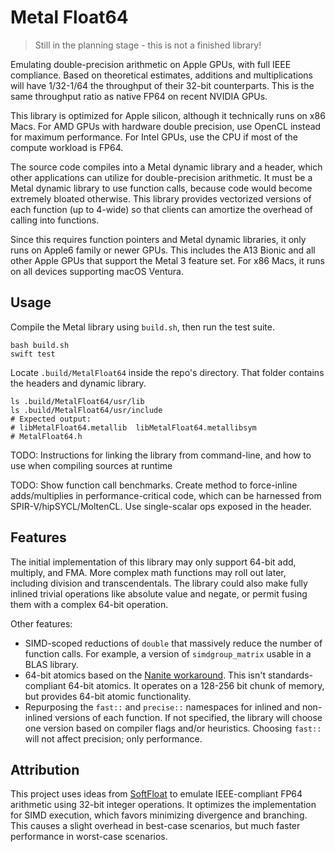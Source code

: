 # Metal Float64

> Still in the planning stage - this is not a finished library!

Emulating double-precision arithmetic on Apple GPUs, with full IEEE compliance. Based on theoretical estimates, additions and multiplications will have 1/32-1/64 the throughput of their 32-bit counterparts. This is the same throughput ratio as native FP64 on recent NVIDIA GPUs.

This library is optimized for Apple silicon, although it technically runs on x86 Macs. For AMD GPUs with hardware double precision, use OpenCL instead for maximum performance. For Intel GPUs, use the CPU if most of the compute workload is FP64.

The source code compiles into a Metal dynamic library and a header, which other applications can utilize for double-precision arithmetic. It must be a Metal dynamic library to use function calls, because code would become extremely bloated otherwise. This library provides vectorized versions of each function (up to 4-wide) so that clients can amortize the overhead of calling into functions.

Since this requires function pointers and Metal dynamic libraries, it only runs on Apple6 family or newer GPUs. This includes the A13 Bionic and all other Apple GPUs that support the Metal 3 feature set. For x86 Macs, it runs on all devices supporting macOS Ventura.

## Usage

Compile the Metal library using `build.sh`, then run the test suite.

```
bash build.sh
swift test
```

Locate `.build/MetalFloat64` inside the repo's directory. That folder contains the headers and dynamic library.

```
ls .build/MetalFloat64/usr/lib
ls .build/MetalFloat64/usr/include
# Expected output:
# libMetalFloat64.metallib  libMetalFloat64.metallibsym
# MetalFloat64.h
```

TODO: Instructions for linking the library from command-line, and how to use when compiling sources at runtime

TODO: Show function call benchmarks. Create method to force-inline adds/multiplies in performance-critical code, which can be harnessed from SPIR-V/hipSYCL/MoltenCL. Use single-scalar ops exposed in the header.

## Features

The initial implementation of this library may only support 64-bit add, multiply, and FMA. More complex math functions may roll out later, including division and transcendentals. The library could also make fully inlined trivial operations like absolute value and negate, or permit fusing them with a complex 64-bit operation.

Other features:
- SIMD-scoped reductions of `double` that massively reduce the number of function calls. For example, a version of `simdgroup_matrix` usable in a BLAS library.
- 64-bit atomics based on the [Nanite workaround](https://github.com/philipturner/ue5-nanite-macos/tree/main/AtomicsWorkaround). This isn't standards-compliant 64-bit atomics. It operates on a 128-256 bit chunk of memory, but provides 64-bit atomic functionality.
- Repurposing the `fast::` and `precise::` namespaces for inlined and non-inlined versions of each function. If not specified, the library will choose one version based on compiler flags and/or heuristics. Choosing `fast::` will not affect precision; only performance.

## Attribution

This project uses ideas from [SoftFloat](https://github.com/ucb-bar/berkeley-softfloat-3) to emulate IEEE-compliant FP64 arithmetic using 32-bit integer operations. It optimizes the implementation for SIMD execution, which favors minimizing divergence and branching. This causes a slight overhead in best-case scenarios, but much faster performance in worst-case scenarios.
